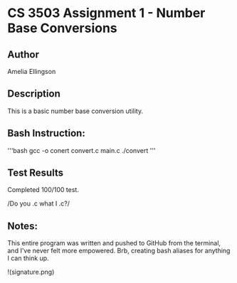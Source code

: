 # CS 3503 Assignment 1 - Number Base Conversions

## Author
Amelia Ellingson

## Description

This is a basic number base conversion utility.

## Bash Instruction:

'''bash
gcc -o conert convert.c main.c
./convert
'''

## Test Results

Completed 100/100 test.

/Do you .c what I .c?/


## Notes:

This entire program was written and pushed to GitHub from the terminal, and I've never felt more empowered. 
Brb, creating bash aliases for anything I can think up.

!(signature.png) 
